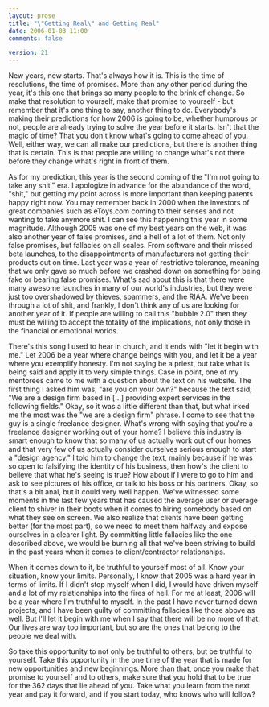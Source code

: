 ```yaml
---
layout: prose
title: "\"Getting Real\" and Getting Real"
date: 2006-01-03 11:00
comments: false

version: 21
---
```


New years, new starts. That's always how it is. This is the time of resolutions, the time of promises. More than any other period during the year, it's this one that brings so many people to the brink of change. So make that resolution to yourself, make that promise to yourself - but remember that it's one thing to say, another thing to do. Everybody's making their predictions for how 2006 is going to be, whether humorous or not, people are already trying to solve the year before it starts. Isn't that the magic of time? That you don't know what's going to come ahead of you. Well, either way, we can all make our predictions, but there is another thing that is certain. This is that people are willing to change what's not there before they change what's right in front of them.

As for my prediction, this year is the second coming of the "I'm not going to take any shit," era. I apologize in advance for the abundance of the word, "shit," but getting my point across is more important than keeping parents happy right now. You may remember back in 2000 when the investors of great companies such as eToys.com coming to their senses and not wanting to take anymore shit. I can see this happening this year in some magnitude. Although 2005 was one of my best years on the web, it was also another year of false promises, and a hell of a lot of them. Not only false promises, but fallacies on all scales. From software and their missed beta launches, to the disappointments of manufacturers not getting their products out on time. Last year was a year of restrictive tolerance, meaning that we only gave so much before we crashed down on something for being fake or bearing false promises. What's sad about this is that there were many awesome launches in many of our world's industries, but they were just too overshadowed by thieves, spammers, and the RIAA. We've been through a lot of shit, and frankly, I don't think any of us are looking for another year of it. If people are willing to call this "bubble 2.0" then they must be willing to accept the totality of the implications, not only those in the financial or emotional worlds.

There's this song I used to hear in church, and it ends with "let it begin with me." Let 2006 be a year where change beings with you, and let it be a year where you exemplify honesty. I'm not saying be a priest, but take what is being said and apply it to very simple things. Case in point, one of my mentorees came to me with a question about the text on his website. The first thing I asked him was, "are you on your own?" because the text said, "We are a design firm based in [...] providing expert services in the following fields." Okay, so it was a little different than that, but what irked me the most was the "we are a design firm" phrase. I come to see that the guy is a single freelance designer. What's wrong with saying that you're a freelance designer working out of your home? I believe this industry is smart enough to know that so many of us actually work out of our homes and that very few of us actually consider ourselves serious enough to start a "design agency." I told him to change the text, mainly because if he was so open to falsifying the identity of his business, then how's the client to believe that what he's seeing is true? How about if I were to go to him and ask to see pictures of his office, or talk to his boss or his partners. Okay, so that's a bit anal, but it could very well happen. We've witnessed some moments in the last few years that has caused the average user or average client to shiver in their boots when it comes to hiring somebody based on what they see on screen. We also realize that clients have been getting better (for the most part), so we need to meet them halfway and expose ourselves in a clearer light. By committing little fallacies like the one described above, we would be burning all that we've been striving to build in the past years when it comes to client/contractor relationships.

When it comes down to it, be truthful to yourself most of all. Know your situation, know your limits. Personally, I know that 2005 was a hard year in terms of limits. If I didn't stop myself when I did, I would have driven myself and a lot of my relationships into the fires of hell. For me at least, 2006 will be a year where I'm truthful to myself. In the past I have never turned down projects, and I have been guilty of committing fallacies like those above as well. But I'll let it begin with me when I say that there will be no more of that. Our lives are way too important, but so are the ones that belong to the people we deal with.

So take this opportunity to not only be truthful to others, but be truthful to yourself. Take this opportunity in the one time of the year that is made for new opportunities and new beginnings. More than that, once you make that promise to yourself and to others, make sure that you hold that to be true for the 362 days that lie ahead of you. Take what you learn from the next year and pay it forward, and if you start today, who knows who will follow?

